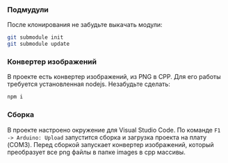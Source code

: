 ### Подмудули
После клонирования не забудьте выкачать модули:
```bash
git submodule init
git submodule update
```

### Конвертер изображений
В проекте есть конвертер изображений, из PNG в CPP. Для его работы требуется установленная nodejs. Незабудьте сделать:
```bash
npm i
```

### Сборка
В проекте настроено окружение для Visual Studio Code. По команде `F1 -> Arduino: Upload` запустится сборка и загрузка проекта на плату (COM3). Перед сборкой запускает конвертер изображений, который преобразует все png файлы в папке images в cpp массивы.
